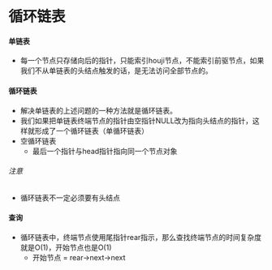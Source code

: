 # 循环链表

#### 单链表
- 每一个节点只存储向后的指针，只能索引houji节点，不能索引前驱节点，如果我们不从单链表的头结点触发的话，是无法访问全部节点的。

#### 循环链表
- 解决单链表的上述问题的一种方法就是循环链表。
- 我们如果把单链表终端节点的指针由空指针NULL改为指向头结点的指针，这样就形成了一个循环链表（单循环链表）
- 空循环链表
	- 最后一个指针与head指针指向同一个节点对象

###### 注意
- 循环链表不一定必须要有头结点

#### 查询
- 循环链表中，终端节点使用尾指针rear指示，那么查找终端节点的时间复杂度就是O(1)，开始节点也是O(1)
	- 开始节点 = rear->next->next